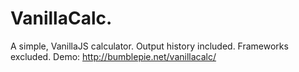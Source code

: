# VanillaCalc.
A simple, VanillaJS calculator. Output history included. Frameworks excluded.
Demo: http://bumblepie.net/vanillacalc/
